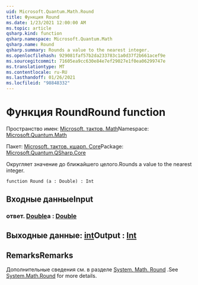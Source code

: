 ```yaml
---
uid: Microsoft.Quantum.Math.Round
title: Функция Round
ms.date: 1/23/2021 12:00:00 AM
ms.topic: article
qsharp.kind: function
qsharp.namespace: Microsoft.Quantum.Math
qsharp.name: Round
qsharp.summary: Rounds a value to the nearest integer.
ms.openlocfilehash: 929081faf57b2da233783c1a0d37f2b661acef9e
ms.sourcegitcommit: 71605ea9cc630e84e7ef29027e1f0ea06299747e
ms.translationtype: MT
ms.contentlocale: ru-RU
ms.lasthandoff: 01/26/2021
ms.locfileid: "98848332"
---
```

# <a name="round-function"></a><span data-ttu-id="77502-102">Функция Round</span><span class="sxs-lookup"><span data-stu-id="77502-102">Round function</span></span>

<span data-ttu-id="77502-103">Пространство имен: [Microsoft. тактов. Math](xref:Microsoft.Quantum.Math)</span><span class="sxs-lookup"><span data-stu-id="77502-103">Namespace: [Microsoft.Quantum.Math](xref:Microsoft.Quantum.Math)</span></span>

<span data-ttu-id="77502-104">Пакет: [Microsoft. тактов. кшарп. Core](https://nuget.org/packages/Microsoft.Quantum.QSharp.Core)</span><span class="sxs-lookup"><span data-stu-id="77502-104">Package: [Microsoft.Quantum.QSharp.Core](https://nuget.org/packages/Microsoft.Quantum.QSharp.Core)</span></span>


<span data-ttu-id="77502-105">Округляет значение до ближайшего целого.</span><span class="sxs-lookup"><span data-stu-id="77502-105">Rounds a value to the nearest integer.</span></span>

```qsharp
function Round (a : Double) : Int
```


## <a name="input"></a><span data-ttu-id="77502-106">Входные данные</span><span class="sxs-lookup"><span data-stu-id="77502-106">Input</span></span>

### <a name="a--double"></a><span data-ttu-id="77502-107">ответ. [Double](xref:microsoft.quantum.lang-ref.double)</span><span class="sxs-lookup"><span data-stu-id="77502-107">a : [Double](xref:microsoft.quantum.lang-ref.double)</span></span>





## <a name="output--int"></a><span data-ttu-id="77502-108">Выходные данные: [int](xref:microsoft.quantum.lang-ref.int)</span><span class="sxs-lookup"><span data-stu-id="77502-108">Output : [Int](xref:microsoft.quantum.lang-ref.int)</span></span>



## <a name="remarks"></a><span data-ttu-id="77502-109">Remarks</span><span class="sxs-lookup"><span data-stu-id="77502-109">Remarks</span></span>

<span data-ttu-id="77502-110">Дополнительные сведения см. в разделе [System. Math. Round](https://docs.microsoft.com/dotnet/api/system.math.round) .</span><span class="sxs-lookup"><span data-stu-id="77502-110">See [System.Math.Round](https://docs.microsoft.com/dotnet/api/system.math.round) for more details.</span></span>